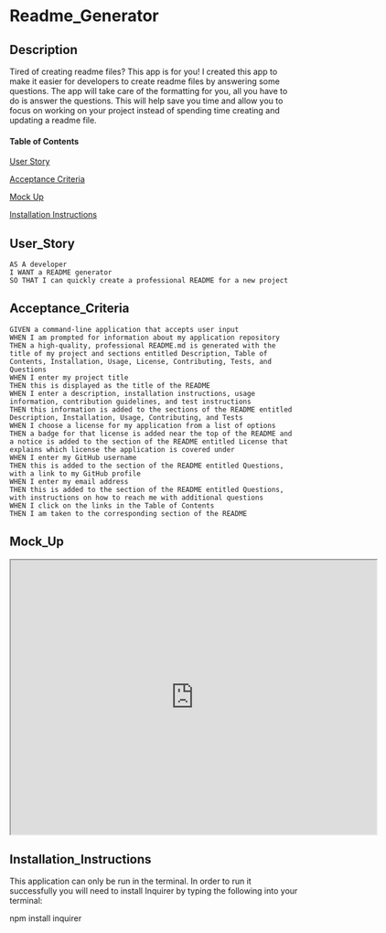 # Readme_Generator


## Description 

Tired of creating readme files? This app is for you! I created this app to make it easier for developers to create readme files by answering some questions. The app will take care of the formatting for you, all you have to do is answer the questions. This will help save you time and allow you to focus on working on your project instead of spending time creating and updating a readme file.



#### Table of Contents

[User Story](#User_Story)  

[Acceptance Criteria](#Acceptance_Criteria)

[Mock Up](#Mock-Up)  

[Installation Instructions](#Installation_Instructions)  


## User_Story

```
AS A developer
I WANT a README generator
SO THAT I can quickly create a professional README for a new project
```

## Acceptance_Criteria

```
GIVEN a command-line application that accepts user input
WHEN I am prompted for information about my application repository
THEN a high-quality, professional README.md is generated with the title of my project and sections entitled Description, Table of Contents, Installation, Usage, License, Contributing, Tests, and Questions
WHEN I enter my project title
THEN this is displayed as the title of the README
WHEN I enter a description, installation instructions, usage information, contribution guidelines, and test instructions
THEN this information is added to the sections of the README entitled Description, Installation, Usage, Contributing, and Tests
WHEN I choose a license for my application from a list of options
THEN a badge for that license is added near the top of the README and a notice is added to the section of the README entitled License that explains which license the application is covered under
WHEN I enter my GitHub username
THEN this is added to the section of the README entitled Questions, with a link to my GitHub profile
WHEN I enter my email address
THEN this is added to the section of the README entitled Questions, with instructions on how to reach me with additional questions
WHEN I click on the links in the Table of Contents
THEN I am taken to the corresponding section of the README
```

## Mock_Up

<iframe src="https://drive.google.com/file/d/13wH5wVcTNluBoMcjgja6HUwPNdieDFgx/preview" width="640" height="480"></iframe>


## Installation_Instructions

This application can only be run in the terminal. In order to run it successfully you will need to install Inquirer by typing the following into your terminal:

npm install inquirer





